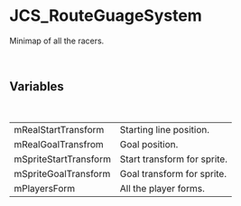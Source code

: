 <!--
   - $File: JCS_RouteGuageSystem.html $
   - $Date: 2018-10-02 00:19:12 $
   - $Revision: $
   - $Creator: Jen-Chieh Shen $
   - $Notice: See LICENSE.txt for modification and distribution information
   -                   Copyright © 2018 by Shen, Jen-Chieh $
-->


<div id="content-header">
  <h1>JCS_RouteGuageSystem</h1>
</div>

<p>
  Minimap of all the racers.
</p>


<br/>
<h2>Variables</h2>
<br/>

<table>
  <tr>
    <td>mRealStartTransform</td>
    <td>Starting line position.</td>
  </tr>
  <tr>
    <td>mRealGoalTransfrom</td>
    <td>Goal position.</td>
  </tr>
  <tr>
    <td>mSpriteStartTransform</td>
    <td>Start transform for sprite.</td>
  </tr>
  <tr>
    <td>mSpriteGoalTransform</td>
    <td>Goal transform for sprite.</td>
  </tr>
  <tr>
    <td>mPlayersForm</td>
    <td>All the player forms.</td>
  </tr>
</table>
